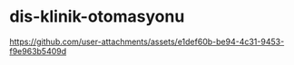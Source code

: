 # dis-klinik-otomasyonu

https://github.com/user-attachments/assets/e1def60b-be94-4c31-9453-f9e963b5409d

